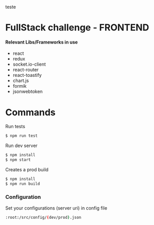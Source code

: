 teste
# FullStack challenge - FRONTEND

#### Relevant Libs/Frameworks in use

  - react
  - redux
  - socket.io-client
  - react-router
  - react-toastify
  - chart.js
  - formik
  - jsonwebtoken

# Commands

Run tests
```sh
$ npm run test
```

Run dev server
```sh
$ npm install
$ npm start
```

Creates a prod build
```sh
$ npm install
$ npm run build
```

### Configuration
Set your configurations (server uri) in config file

```sh
:root:/src/config/(dev/prod).json
```
